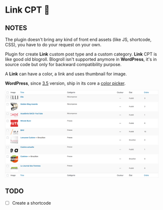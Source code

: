 # Link CPT 🔗

## NOTES

The plugin doesn't bring any kind of front end assets (like JS, shortcode, CSS), you have to do your request on your own.

Plugin for create **Link** custom post type and a custom category. **Link** CPT is like good old blogroll. Blogroll isn't supported anymore in **WordPress**, it's in source code but only for backward compatibility purpose.

A **Link** can have a color, a link and uses thumbnail for image. 

**WordPress**, since [3.5](https://make.wordpress.org/core/2012/11/30/new-color-picker-in-wp-3-5/) version, ship in its core a [color picker](https://github.com/automattic/Iris).

![Columns](img/link-columns.png "Columns")

## TODO

- [ ] Create a shortcode